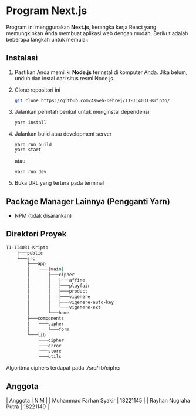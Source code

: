 # Program Next.js

Program ini menggunakan **Next.js**, kerangka kerja React yang memungkinkan Anda membuat aplikasi web dengan mudah. Berikut adalah beberapa langkah untuk memulai:

## Instalasi

1. Pastikan Anda memiliki **Node.js** terinstal di komputer Anda. Jika belum, unduh dan instal dari situs resmi Node.js.

2. Clone repositori ini

   ```bash
   git clone https://github.com/Asweh-Debrej/T1-II4031-Kripto/
   ```

3. Jalankan perintah berikut untuk menginstal dependensi:

   ```bash
   yarn install
   ```

4. Jalankan build atau development server

   ```bash
   yarn run build
   yarn start
   ```
   atau
   ```bash
   yarn run dev
   ```

5. Buka URL yang tertera pada terminal

## Package Manager Lainnya (Pengganti Yarn)

* NPM (tidak disarankan)

## Direktori Proyek

````bash
T1-II4031-Kripto
    ├───public
    └───src
        ├───app
        │   └───(main)
        │       ├───cipher
        │       │   ├───affine
        │       │   ├───playfair
        │       │   ├───product
        │       │   ├───vigenere
        │       │   ├───vigenere-auto-key
        │       │   └───vigenere-ext
        │       └───home
        ├───components
        │   └───cipher
        │       └───form
        └───lib
            ├───cipher
            ├───error
            ├───store
            └───utils
````

Algoritma ciphers terdapat pada ./src/lib/cipher

## Anggota
|   Anggota   | NIM   |
| Muhammad Farhan Syakir   |   18221145   |
| Rayhan Nugraha Putra   |   18221149   |
